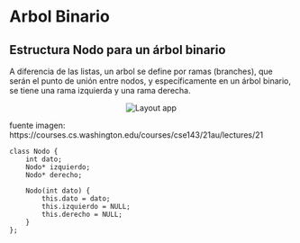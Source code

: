 # Arbol Binario

## Estructura Nodo para un árbol binario

A diferencia de las listas, un arbol se define por ramas (branches), que serán el punto de unión entre nodos, y específicamente en un árbol binario, se tiene una rama izquierda y una rama derecha.
<p align="center">
<img src="https://courses.cs.washington.edu/courses/cse143/21au/lectures/21/tree.png" alt="Layout app">
</p>
fuente imagen: https://courses.cs.washington.edu/courses/cse143/21au/lectures/21

```Cplusplus
class Nodo {
    int dato;
    Nodo* izquierdo;
    Nodo* derecho;
    
    Nodo(int dato) {
        this.dato = dato;
        this.izquierdo = NULL;
        this.derecho = NULL;
    }
};

```
